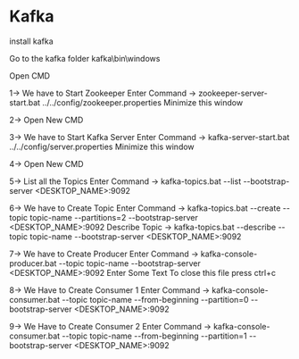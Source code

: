 # Kafka

install kafka

Go to the kafka folder kafka\bin\windows

Open CMD

1-> We have to Start Zookeeper
  Enter Command 
    -> zookeeper-server-start.bat ../../config/zookeeper.properties
  Minimize this window
  
2-> Open New CMD

3-> We have to Start Kafka Server
  Enter Command 
    -> kafka-server-start.bat ../../config/server.properties
  Minimize this window
  
4-> Open New CMD

5-> List all the Topics
  Enter Command 
  -> kafka-topics.bat --list --bootstrap-server <DESKTOP_NAME>:9092

6-> We have to Create Topic
  Enter Command 
    -> kafka-topics.bat --create --topic topic-name --partitions=2 --bootstrap-server <DESKTOP_NAME>:9092
  Describe Topic
    -> kafka-topics.bat --describe --topic topic-name --bootstrap-server <DESKTOP_NAME>:9092

7-> We have to Create Producer
  Enter Command 
    -> kafka-console-producer.bat --topic topic-name --bootstrap-server <DESKTOP_NAME>:9092
  Enter Some Text
  To close this file press ctrl+c
  
8-> We Have to Create Consumer 1
  Enter Command 
  -> kafka-console-consumer.bat --topic topic-name --from-beginning --partition=0 --bootstrap-server <DESKTOP_NAME>:9092
  
9-> We Have to Create Consumer 2
  Enter Command 
  -> kafka-console-consumer.bat --topic topic-name --from-beginning --partition=1 --bootstrap-server <DESKTOP_NAME>:9092
